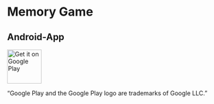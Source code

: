 # Memory Game
## Android-App

<a href="https://play.google.com/store/apps/details?id=com.othamae.memorygame"><img alt="Get it on Google Play" height="80" src="https://user-images.githubusercontent.com/90536006/208620542-0bce11fe-a4a7-4370-ada2-00d9254e28c6.png"></a>





 “Google Play and the Google Play logo are trademarks of Google LLC.”
